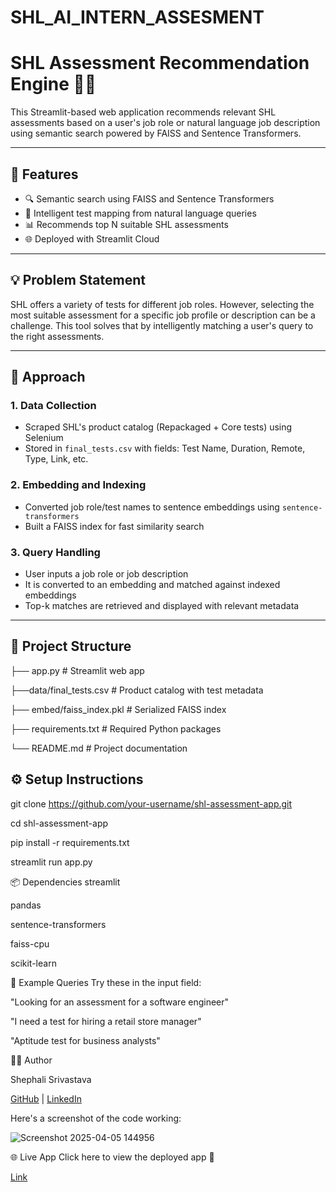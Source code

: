 # SHL_AI_INTERN_ASSESMENT
# SHL Assessment Recommendation Engine 🧠✨

This Streamlit-based web application recommends relevant SHL assessments based on a user's job role or natural language job description using semantic search powered by FAISS and Sentence Transformers.

---

## 🚀 Features

- 🔍 Semantic search using FAISS and Sentence Transformers
- 🤖 Intelligent test mapping from natural language queries
- 📊 Recommends top N suitable SHL assessments
- 🌐 Deployed with Streamlit Cloud

---

## 💡 Problem Statement

SHL offers a variety of tests for different job roles. However, selecting the most suitable assessment for a specific job profile or description can be a challenge. This tool solves that by intelligently matching a user's query to the right assessments.

---

## 🧠 Approach

### 1. **Data Collection**
- Scraped SHL's product catalog (Repackaged + Core tests) using Selenium
- Stored in `final_tests.csv` with fields: Test Name, Duration, Remote, Type, Link, etc.

### 2. **Embedding and Indexing**
- Converted job role/test names to sentence embeddings using `sentence-transformers`
- Built a FAISS index for fast similarity search

### 3. **Query Handling**
- User inputs a job role or job description
- It is converted to an embedding and matched against indexed embeddings
- Top-k matches are retrieved and displayed with relevant metadata

---

## 📁 Project Structure
├── app.py # Streamlit web app 

├──data/final_tests.csv # Product catalog with test metadata 

├── embed/faiss_index.pkl # Serialized FAISS index 

├── requirements.txt # Required Python packages 

└── README.md # Project documentation

## ⚙️ Setup Instructions

git clone https://github.com/your-username/shl-assessment-app.git

cd shl-assessment-app

pip install -r requirements.txt

streamlit run app.py

📦 Dependencies
streamlit

pandas

sentence-transformers

faiss-cpu

scikit-learn

🧪 Example Queries
Try these in the input field:

"Looking for an assessment for a software engineer"

"I need a test for hiring a retail store manager"

"Aptitude test for business analysts"

👩‍💻 Author

Shephali Srivastava

[GitHub](https://github.com/srisheph)
 | [LinkedIn](https://www.linkedin.com/in/srisheph/)
 

Here's a screenshot of the code working:

![Screenshot 2025-04-05 144956](https://github.com/user-attachments/assets/e248babe-295b-478f-b943-b3b9b64c447a)



🌐 Live App
Click here to view the deployed app 🚀

[Link](https://shl-test-recommender.streamlit.app/)







